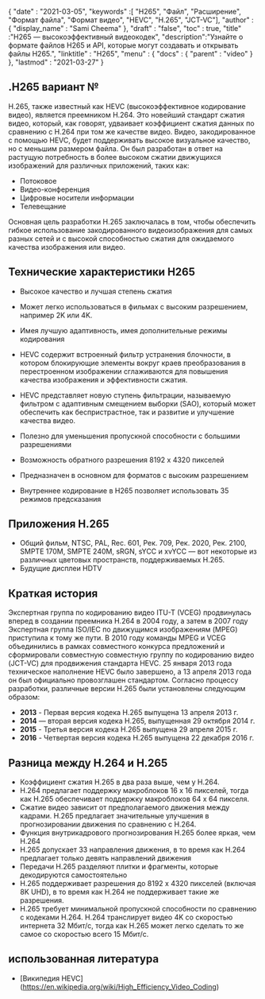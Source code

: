 {
  "date" : "2021-03-05",
  "keywords" :[ "H265", "Файл", "Расширение", "Формат файла", "Формат видео", "HEVC", "H.265", "JCT-VC"],
  "author" : {
    "display_name" : "Sami Cheema"
},
  "draft" : "false",
  "toc" : true,
  "title" :"H265 — высокоэффективный видеокодек",
  "description":"Узнайте о формате файлов H265 и API, которые могут создавать и открывать файлы H265.",
  "linktitle" : "H265",
  "menu" : {
    "docs" : {
      "parent" : "video"
}
},
  "lastmod" : "2021-03-27"
}


## .H265 вариант №

H.265, также известный как HEVC (высокоэффективное кодирование видео), является преемником H.264. Это новейший стандарт сжатия видео, который, как говорят, удваивает коэффициент сжатия данных по сравнению с H.264 при том же качестве видео. Видео, закодированное с помощью HEVC, будет поддерживать высокое визуальное качество, но с меньшим размером файла. Он был разработан в ответ на растущую потребность в более высоком сжатии движущихся изображений для различных приложений, таких как:

* Потоковое
* Видео-конференция
* Цифровые носители информации
* Телевещание
 





Основная цель разработки H.265 заключалась в том, чтобы обеспечить гибкое использование закодированного видеоизображения для самых разных сетей и с высокой способностью сжатия для ожидаемого качества изображения или видео.


## Технические характеристики H265
 





* Высокое качество и лучшая степень сжатия


* Может легко использоваться в фильмах с высоким разрешением, например 2K или 4K.
* Имея лучшую адаптивность, имея дополнительные режимы кодирования


* HEVC содержит встроенный фильтр устранения блочности, в котором блокирующие элементы вокруг краев преобразования в перестроенном изображении сглаживаются для повышения качества изображения и эффективности сжатия.


* HEVC представляет новую ступень фильтрации, называемую фильтром с адаптивным смещением выборки (SAO), который может обеспечить как беспристрастное, так и развитие и улучшение качества видео.
* Полезно для уменьшения пропускной способности с большими разрешениями
* Возможность обратного разрешения 8192 x 4320 пикселей


* Предназначен в основном для форматов с высоким разрешением
* Внутреннее кодирование в H265 позволяет использовать 35 режимов предсказания



 





## Приложения H.265

* Общий фильм, NTSC, PAL, Rec. 601, Рек. 709, Рек. 2020, Рек. 2100, SMPTE 170M, SMPTE 240M, sRGN, sYCC и xvYCC — вот некоторые из различных цветовых пространств, поддерживаемых H.265.
* Будущие дисплеи HDTV



 





## Краткая история

Экспертная группа по кодированию видео ITU-T (VCEG) продвинулась вперед в создании преемника H.264 в 2004 году, а затем в 2007 году Экспертная группа ISO/IEC по движущимся изображениям (MPEG) приступила к тому же пути. В 2010 году команды MPEG и VCEG объединились в рамках совместного конкурса предложений и сформировали совместную совместную группу по кодированию видео (JCT-VC) для продвижения стандарта HEVC. 25 января 2013 года техническое наполнение HEVC было завершено, а 13 апреля 2013 года он был официально провозглашен стандартом. Согласно процессу разработки, различные версии H.265 были установлены следующим образом:

* **2013** - Первая версия кодека H.265 выпущена 13 апреля 2013 г.
* **2014** — вторая версия кодека H.265, выпущенная 29 октября 2014 г.
* **2015** - Третья версия кодека H.265 выпущена 29 апреля 2015 г.
* **2016** - Четвертая версия кодека H.265 выпущена 22 декабря 2016 г.
 





## Разница между H.264 и H.265

* Коэффициент сжатия H.265 в два раза выше, чем у H.264.
* H.264 предлагает поддержку макроблоков 16 x 16 пикселей, тогда как H.265 обеспечивает поддержку макроблоков 64 x 64 пикселя.
* Сжатие видео зависит от предполагаемого движения между кадрами. H.265 предлагает значительные улучшения в прогнозировании движения по сравнению с H.264.
* Функция внутрикадрового прогнозирования H.265 более яркая, чем H.264
* H.265 допускает 33 направления движения, в то время как H.264 предлагает только девять направлений движения
* Передачи H.265 разделяют плитки и фрагменты, которые декодируются самостоятельно
* H.265 поддерживает разрешения до 8192 x 4320 пикселей (включая 8K UHD), в то время как H.264 не поддерживает такие же разрешения.
* H.265 требует минимальной пропускной способности по сравнению с кодеками H.264. H.264 транслирует видео 4K со скоростью интернета 32 Мбит/с, тогда как H.265 может легко сделать то же самое со скоростью всего 15 Мбит/с.

## использованная литература

* [Википедия HEVC] (https://en.wikipedia.org/wiki/High_Efficiency_Video_Coding)

